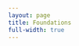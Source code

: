 ```yaml
---
layout: page
title: Foundations
full-width: true
---
```



<div style=text-align: center>
<object type=image/svg+xml data=/svgs/Foundations.txt.svg> </object>
</div>
